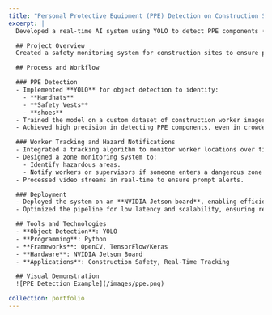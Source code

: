 ```yaml
---
title: "Personal Protective Equipment (PPE) Detection on Construction Sites"
excerpt: |
  Developed a real-time AI system using YOLO to detect PPE components (hardhat, vest) and track worker locations on construction sites. The system identifies safety compliance and alerts when workers enter dangerous zones, deployed on an NVIDIA Jetson board for edge computing.

  ## Project Overview
  Created a safety monitoring system for construction sites to ensure proper use of Personal Protective Equipment (PPE) and track workers in real-time. The system reduces accident risks by automating safety checks and notifying workers or supervisors about potential hazards.

  ## Process and Workflow

  ### PPE Detection
  - Implemented **YOLO** for object detection to identify:
    - **Hardhats**
    - **Safety Vests**
    - **shoes**
  - Trained the model on a custom dataset of construction worker images under diverse conditions (e.g., lighting, angles, and distances).
  - Achieved high precision in detecting PPE components, even in crowded environments.

  ### Worker Tracking and Hazard Notifications
  - Integrated a tracking algorithm to monitor worker locations over time.
  - Designed a zone monitoring system to:
    - Identify hazardous areas.
    - Notify workers or supervisors if someone enters a dangerous zone without proper PPE.
  - Processed video streams in real-time to ensure prompt alerts.

  ### Deployment
  - Deployed the system on an **NVIDIA Jetson board**, enabling efficient edge computing for real-time detection and tracking.
  - Optimized the pipeline for low latency and scalability, ensuring reliable performance in dynamic construction environments.

  ## Tools and Technologies
  - **Object Detection**: YOLO
  - **Programming**: Python
  - **Frameworks**: OpenCV, TensorFlow/Keras
  - **Hardware**: NVIDIA Jetson Board
  - **Applications**: Construction Safety, Real-Time Tracking

  ## Visual Demonstration
  ![PPE Detection Example](/images/ppe.png)

collection: portfolio
---
```

